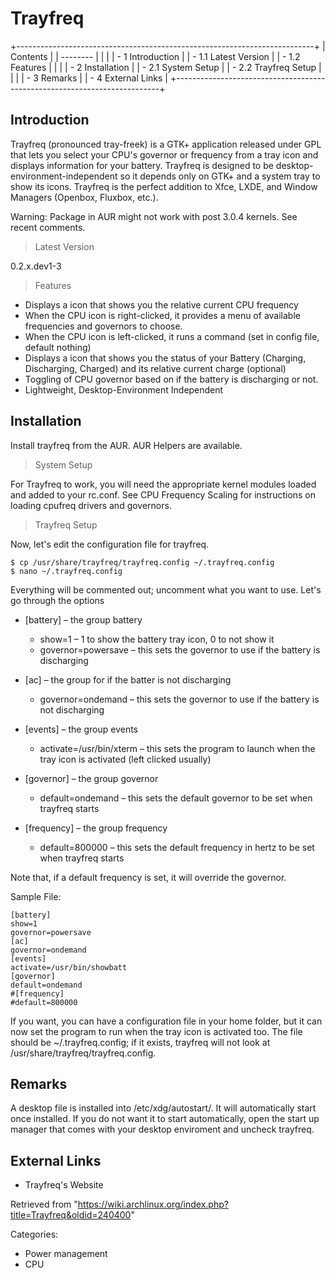 Trayfreq
========

+--------------------------------------------------------------------------+
| Contents                                                                 |
| --------                                                                 |
|                                                                          |
| -   1 Introduction                                                       |
|     -   1.1 Latest Version                                               |
|     -   1.2 Features                                                     |
|                                                                          |
| -   2 Installation                                                       |
|     -   2.1 System Setup                                                 |
|     -   2.2 Trayfreq Setup                                               |
|                                                                          |
| -   3 Remarks                                                            |
| -   4 External Links                                                     |
+--------------------------------------------------------------------------+

Introduction
------------

Trayfreq (pronounced tray-freek) is a GTK+ application released under
GPL that lets you select your CPU's governor or frequency from a tray
icon and displays information for your battery. Trayfreq is designed to
be desktop-environment-independent so it depends only on GTK+ and a
system tray to show its icons. Trayfreq is the perfect addition to Xfce,
LXDE, and Window Managers (Openbox, Fluxbox, etc.).

Warning: Package in AUR might not work with post 3.0.4 kernels. See
recent comments.

> Latest Version

0.2.x.dev1-3

> Features

-   Displays a icon that shows you the relative current CPU frequency
-   When the CPU icon is right-clicked, it provides a menu of available
    frequencies and governors to choose.
-   When the CPU icon is left-clicked, it runs a command (set in config
    file, default nothing)
-   Displays a icon that shows you the status of your Battery (Charging,
    Discharging, Charged) and its relative current charge (optional)
-   Toggling of CPU governor based on if the battery is discharging or
    not.
-   Lightweight, Desktop-Environment Independent

Installation
------------

Install trayfreq from the AUR. AUR Helpers are available.

> System Setup

For Trayfreq to work, you will need the appropriate kernel modules
loaded and added to your rc.conf. See CPU Frequency Scaling for
instructions on loading cpufreq drivers and governors.

> Trayfreq Setup

Now, let's edit the configuration file for trayfreq.

    $ cp /usr/share/trayfreq/trayfreq.config ~/.trayfreq.config
    $ nano ~/.trayfreq.config

Everything will be commented out; uncomment what you want to use. Let's
go through the options

-   [battery] – the group battery
    -   show=1 – 1 to show the battery tray icon, 0 to not show it
    -   governor=powersave – this sets the governor to use if the
        battery is discharging

-   [ac] – the group for if the batter is not discharging
    -   governor=ondemand – this sets the governor to use if the battery
        is not discharging

-   [events] – the group events
    -   activate=/usr/bin/xterm – this sets the program to launch when
        the tray icon is activated (left clicked usually)

-   [governor] – the group governor
    -   default=ondemand – this sets the default governor to be set when
        trayfreq starts

-   [frequency] – the group frequency
    -   default=800000 – this sets the default frequency in hertz to be
        set when trayfreq starts

Note that, if a default frequency is set, it will override the governor.

Sample File:

    [battery]
    show=1
    governor=powersave
    [ac]
    governor=ondemand
    [events]
    activate=/usr/bin/showbatt
    [governor]
    default=ondemand
    #[frequency]
    #default=800000

If you want, you can have a configuration file in your home folder, but
it can now set the program to run when the tray icon is activated too.
The file should be ~/.trayfreq.config; if it exists, trayfreq will not
look at /usr/share/trayfreq/trayfreq.config.

Remarks
-------

A desktop file is installed into /etc/xdg/autostart/. It will
automatically start once installed. If you do not want it to start
automatically, open the start up manager that comes with your desktop
enviroment and uncheck trayfreq.

External Links
--------------

-   Trayfreq's Website

Retrieved from
"https://wiki.archlinux.org/index.php?title=Trayfreq&oldid=240400"

Categories:

-   Power management
-   CPU

